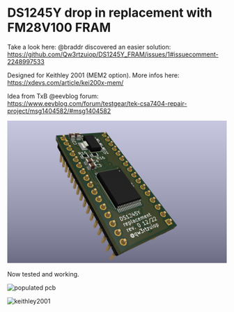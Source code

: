# DS1245Y drop in replacement with FM28V100 FRAM


Take a look here: @braddr discovered an easier solution:
https://github.com/Qw3rtzuiop/DS1245Y_FRAM/issues/1#issuecomment-2248997533


Designed for Keithley 2001 (MEM2 option). More infos here:
https://xdevs.com/article/kei200x-mem/

Idea from TxB @eevblog forum: https://www.eevblog.com/forum/testgear/tek-csa7404-repair-project/msg1404582/#msg1404582

![3drender](3drender.PNG)

Now tested and working.

![populated pcb](pcb.jpg)

![keithley2001](k2001.jpg)
